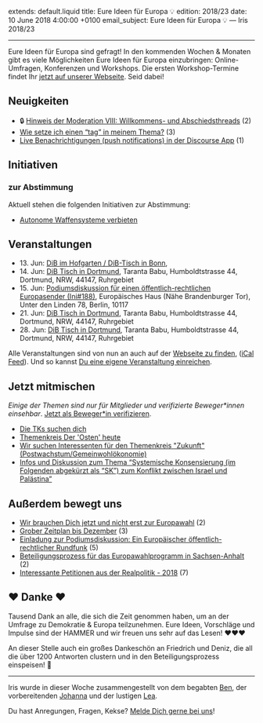 extends: default.liquid
title: Eure Ideen für Europa 💡
edition: 2018/23
date: 10 June 2018 4:00:00 +0100
email_subject: Eure Ideen für Europa 💡 — Iris 2018/23

---

Eure Ideen für Europa sind gefragt! In den kommenden Wochen & Monaten gibt es viele Möglichkeiten Eure Ideen für Europa einzubringen: Online-Umfragen, Konferenzen und Workshops. Die ersten Workshop-Termine findet Ihr [jetzt auf unserer Webseite](https://dib.de/veranstaltungen/). Seid dabei!

## Neuigkeiten

 - 🔒 [Hinweis der Moderation VIII: Willkommens- und Abschiedsthreads](https://marktplatz.dib.de/t/hinweis-der-moderation-viii-willkommens-und-abschiedsthreads/22654) (2)
 - [Wie setze ich einen &ldquo;tag&rdquo; in meinem Thema?](https://marktplatz.dib.de/t/wie-setze-ich-einen-tag-in-meinem-thema/22639) (3)
 - [Live Benachrichtigungen (push notifications) in der Discourse App](https://marktplatz.dib.de/t/live-benachrichtigungen-push-notifications-in-der-discourse-app/22581) (1)

## Initiativen

### zur Abstimmung
Aktuell stehen die folgenden Initiativen zur Abstimmung:

 - [Autonome Waffensysteme verbieten](https://abstimmen.dib.de/initiative/186-autonome-waffensysteme-verbieten)

## Veranstaltungen

 - 13.&nbsp;Jun: [DiB im Hofgarten / DiB-Tisch in Bonn](https://dib.de/veranstaltungen/dib-im-hofgarten-dib-tisch-in-bonn/), 
 - 14.&nbsp;Jun: [DiB Tisch in Dortmund](https://dib.de/veranstaltungen/dib-tisch-in-dortmund-6/), Taranta Babu, Humboldtstrasse 44, Dortmund, NRW, 44147, Ruhrgebiet
 - 15.&nbsp;Jun: [Podiumsdiskussion für einen öffentlich-rechtlichen Europasender (Ini#188)](https://dib.de/veranstaltungen/podiumsdiskussion-fuer-einen-oeffentlich-rechtlichen-europasender-ini188/), Europäisches Haus (Nähe Brandenburger Tor), Unter den Linden 78, Berlin, 10117 
 - 21.&nbsp;Jun: [DiB Tisch in Dortmund](https://dib.de/veranstaltungen/dib-tisch-in-dortmund-7/), Taranta Babu, Humboldtstrasse 44, Dortmund, NRW, 44147, Ruhrgebiet
 - 28.&nbsp;Jun: [DiB Tisch in Dortmund](https://dib.de/veranstaltungen/dib-tisch-in-dortmund-8/), Taranta Babu, Humboldtstrasse 44, Dortmund, NRW, 44147, Ruhrgebiet


Alle Veranstaltungen sind von nun an auch auf der [Webseite zu finden](https://dib.de/veranstaltungen/), ([iCal Feed](https://dib.de/?ical=1)). Und so kannst [Du eine eigene Veranstaltung einreichen](https://marktplatz.dib.de/t/eine-veranstaltung-auf-der-webseite-einreichen/21379).

## Jetzt mitmischen

_Einige der Themen sind nur für Mitglieder und verifizierte Beweger\*innen einsehbar_. [Jetzt als Beweger\*in verifizieren](https://dib.de/bewegerin-werden/).

 - [Die TKs suchen dich](https://marktplatz.dib.de/t/die-tks-suchen-dich/21504)
 - [Themenkreis Der 'Osten' heute](https://marktplatz.dib.de/t/themenkreis-der-osten-heute/20162)
 - [Wir suchen Interessenten für den Themenkreis "Zukunft" (Postwachstum/Gemeinwohlökonomie)](https://marktplatz.dib.de/t/wir-suchen-interessenten-fuer-den-themenkreis-zukunft-postwachstum-gemeinwohloekonomie/16439)
 - [Infos und Diskussion zum Thema “Systemische Konsensierung (im Folgenden abgekürzt als “SK”) zum Konflikt zwischen Israel und Palästina”](https://marktplatz.dib.de/t/infos-und-diskussion-zum-thema-systemische-konsensierung-im-folgenden-abgekuerzt-als-sk-zum-konflikt-zwischen-israel-und-palaestina/20677)


## Außerdem bewegt uns

 - [Wir brauchen Dich jetzt und nicht erst zur Europawahl](https://marktplatz.dib.de/t/wir-brauchen-dich-jetzt-und-nicht-erst-zur-europawahl/22568) (2)
 - [Grober Zeitplan bis Dezember](https://marktplatz.dib.de/t/grober-zeitplan-bis-dezember/22593) (3)
 - [Einladung zur Podiumsdiskussion: Ein Europäischer öffentlich-rechtlicher Rundfunk](https://marktplatz.dib.de/t/einladung-zur-podiumsdiskussion-ein-europaeischer-oeffentlich-rechtlicher-rundfunk/22519) (5)
 - [Beteiligungsprozess für das Europawahlprogramm in Sachsen-Anhalt](https://marktplatz.dib.de/t/beteiligungsprozess-fuer-das-europawahlprogramm-in-sachsen-anhalt/22518) (2)
 - [Interessante Petitionen aus der Realpolitik - 2018](https://marktplatz.dib.de/t/interessante-petitionen-aus-der-realpolitik-2018/22570) (7)

## ❤️ Danke ❤️
Tausend Dank an alle, die sich die Zeit genommen haben, um an der Umfrage zu Demokratie & Europa teilzunehmen. Eure Ideen, Vorschläge und Impulse sind der HAMMER und wir freuen uns sehr auf das Lesen! ❤️❤️❤️

An dieser Stelle auch ein großes Dankeschön an Friedrich und Deniz, die all die über 1200 Antworten clustern und in den Beteiligungsprozess einspeisen! :muscle: 


---

Iris wurde in dieser Woche zusammengestellt von dem begabten [Ben](https://marktplatz.dib.de/u/Ben/), der vorbereitenden [Johanna](https://marktplatz.dib.de/u/Johanna/) und der lustigen [Lea](https://marktplatz.dib.de/u/Leia/).

Du hast Anregungen, Fragen, Kekse? [Melde Dich gerne bei uns](https://marktplatz.dib.de/t/neu-iris-die-woechtliche-zusammenfasssung-zum-sonntagsbrunch/10990)!
